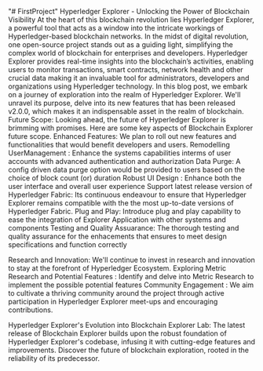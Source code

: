 "# FirstProject" 
Hyperledger Explorer - Unlocking the Power of Blockchain Visibility
At the heart of this blockchain revolution lies Hyperledger Explorer, a powerful tool that acts as a window into the intricate workings of Hyperledger-based blockchain networks.
In the midst of digital revolution, one open-source project stands out as a guiding light, simplifying the complex world of blockchain for enterprises and developers.
Hyperledger Explorer provides real-time insights into the blockchain’s activities, enabling users to monitor transactions, smart contracts, network health and other crucial data making it an invaluable tool for administrators, developers and organizations using Hyperledger  technology.
In this blog post, we embark on a journey of exploration into the realm of Hyperledger Explorer. We'll unravel its purpose, delve into its new features that has been released v2.0.0, which makes it an indispensable asset in the realm of blockchain.
Future Scope:
Looking ahead, the future of Hyperledger Explorer is brimming with promises. Here are some key aspects of Blockchain Explorer future scope.
Enhanced Features: We plan to roll out new features and functionalities that would benefit developers and users.
        Remodelling UserManagement : Enhance the systems capabilities interms of user accounts with advanced authentication and authorization
        Data Purge: A config driven data purge option would be provided to users based on the choice of block count (or) duration 
        Robust UI Design : Enhance both the user interface and overall user experience
         Support latest release version of Hyperledger Fabric: Its continuous endeavour to ensure that Hyperledger Explorer remains compatible with the the most up-to-date versions of Hyperledger Fabric.
Plug and Play: Introduce plug and play capability to ease the integration of Explorer Application with other systems and components
Testing and Quality Assuarance: The thorough testing and quality assurance for the enhacements that ensures to meet design specifications and function correctly

Research and Innovation: We'll continue to invest in research and innovation to stay at the forefront of Hyperledger Ecosystem.
Exploring Metric Research and Potential Features : Identify and delve into Metric Research to implement the possible potential features
Community Engagement : We aim to cultivate a thriving community around the project through active participation in Hyperledger Explorer meet-ups and encouraging contributions.

Hyperledger Explorer's Evolution into Blockchain Explorer Lab: The latest release of Blockchain Explorer builds upon the robust foundation of Hyperledger Explorer's codebase, infusing it with cutting-edge features and improvements. Discover the future of blockchain exploration, rooted in the reliability of its predecessor.

